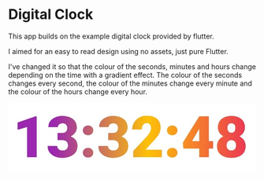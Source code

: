 # Digital Clock

This app builds on the example digital clock provided by flutter. 

I aimed for an easy to read design using no assets, just pure Flutter.

I've changed it so that the colour of the seconds, minutes and hours change depending on the time with a gradient effect. The colour of the seconds changes every second, the colour of the minutes change every minute and the colour of the hours change every hour.

![Screenshot](flutter_clock1.jpg)
